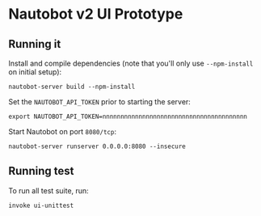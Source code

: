 # Nautobot v2 UI Prototype

## Running it

Install and compile dependencies (note that you'll only use `--npm-install` on initial setup):

```no-highlight
nautobot-server build --npm-install
```

Set the `NAUTOBOT_API_TOKEN` prior to starting the server:

```no-highlight
export NAUTOBOT_API_TOKEN=nnnnnnnnnnnnnnnnnnnnnnnnnnnnnnnnnnnnnnnn
```

Start Nautobot on port `8080/tcp`:

```no-highlight
nautobot-server runserver 0.0.0.0:8080 --insecure
```

## Running test

To run all test suite, run:

```
invoke ui-unittest
```

